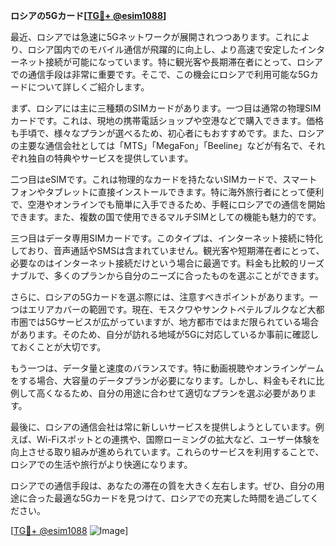 **ロシアの5Gカード[[TG💪+ @esim1088](https://t.me/s/esim1088)]**

最近、ロシアでは急速に5Gネットワークが展開されつつあります。これにより、ロシア国内でのモバイル通信が飛躍的に向上し、より高速で安定したインターネット接続が可能になっています。特に観光客や長期滞在者にとって、ロシアでの通信手段は非常に重要です。そこで、この機会にロシアで利用可能な5Gカードについて詳しくご紹介します。

まず、ロシアには主に三種類のSIMカードがあります。一つ目は通常の物理SIMカードです。これは、現地の携帯電話ショップや空港などで購入できます。価格も手頃で、様々なプランが選べるため、初心者にもおすすめです。また、ロシアの主要な通信会社としては「MTS」「MegaFon」「Beeline」などが有名で、それぞれ独自の特典やサービスを提供しています。

二つ目はeSIMです。これは物理的なカードを持たないSIMカードで、スマートフォンやタブレットに直接インストールできます。特に海外旅行者にとって便利で、空港やオンラインでも簡単に入手できるため、手軽にロシアでの通信を開始できます。また、複数の国で使用できるマルチSIMとしての機能も魅力的です。

三つ目はデータ専用SIMカードです。このタイプは、インターネット接続に特化しており、音声通話やSMSは含まれていません。観光客や短期滞在者にとって、必要なのはインターネット接続だけという場合に最適です。料金も比較的リーズナブルで、多くのプランから自分のニーズに合ったものを選ぶことができます。

さらに、ロシアの5Gカードを選ぶ際には、注意すべきポイントがあります。一つはエリアカバーの範囲です。現在、モスクワやサンクトペテルブルクなど大都市圏では5Gサービスが広がっていますが、地方都市ではまだ限られている場合があります。そのため、自分が訪れる地域が5Gに対応しているか事前に確認しておくことが大切です。

もう一つは、データ量と速度のバランスです。特に動画視聴やオンラインゲームをする場合、大容量のデータプランが必要になります。しかし、料金もそれに比例して高くなるため、自分の用途に合わせて適切なプランを選ぶ必要があります。

最後に、ロシアの通信会社は常に新しいサービスを提供しようとしています。例えば、Wi-Fiスポットとの連携や、国際ローミングの拡大など、ユーザー体験を向上させる取り組みが進められています。これらのサービスを利用することで、ロシアでの生活や旅行がより快適になります。

ロシアでの通信手段は、あなたの滞在の質を大きく左右します。ぜひ、自分の用途に合った最適な5Gカードを見つけて、ロシアでの充実した時間を過ごしてください。

[[TG💪+ @esim1088](https://t.me/s/esim1088) ![Image](https://i.postimg.cc/Y0z9fWf4/image.png)]